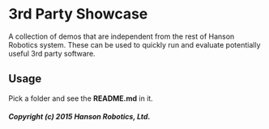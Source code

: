 # 3rd Party Showcase #

A collection of demos that are independent from the rest of Hanson Robotics system. These can be used to quickly run and evaluate potentially useful 3rd party software.

## Usage ##

Pick a folder and see the **README.md** in it.

##### Copyright (c) 2015 Hanson Robotics, Ltd.
